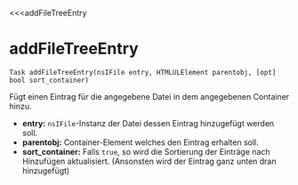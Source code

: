 ﻿<<<addFileTreeEntry

# addFileTreeEntry

```fnpreview
Task addFileTreeEntry(nsIFile entry, HTMLULElement parentobj, [opt] bool sort_container)
```
Fügt einen Eintrag für die angegebene Datei in dem angegebenen Container hinzu.

* **entry:**
  ```nsIFile```-Instanz der Datei dessen Eintrag hinzugefügt werden soll.
* **parentobj:**
  Container-Element welches den Eintrag erhalten soll.
* **sort_container:**
  Falls ```true```, so wird die Sortierung der Einträge nach Hinzufügen aktualisiert. (Ansonsten wird der Eintrag ganz unten dran hinzugefügt)